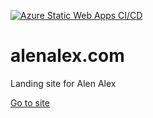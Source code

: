 [![Azure Static Web Apps CI/CD](https://github.com/ajalex114/alenalex_com/actions/workflows/azure-static-web-apps-wonderful-ground-01b017900.yml/badge.svg?branch=main)](https://github.com/ajalex114/alenalex_com/actions/workflows/azure-static-web-apps-wonderful-ground-01b017900.yml)

# alenalex.com
Landing site for Alen Alex

[Go to site](https://alenalex.com)
